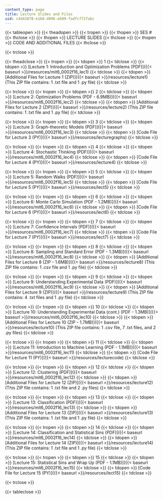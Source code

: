 ```yaml
---
content_type: page
title: Lecture Slides and Files
uid: c4d42078-e168-d096-eb09-fadfcff2fabc
---
```


{{< tableopen >}}
{{< theadopen >}}
{{< tropen >}}
{{< thopen >}}
SES #
{{< thclose >}}
{{< thopen >}}
LECTURE SLIDES
{{< thclose >}}
{{< thopen >}}
CODE AND ADDITIONAL FILES
{{< thclose >}}

{{< trclose >}}

{{< theadclose >}}
{{< tropen >}}
{{< tdopen >}}
1
{{< tdclose >}}
{{< tdopen >}}
[Lecture 1: Introduction and Optimization Problems (PDF)]({{< baseurl >}}/resources/mit6_0002f16_lec1)
{{< tdclose >}}
{{< tdopen >}}
[Additional Files for Lecture 1 (ZIP)]({{< baseurl >}}/resources/lecture1) (This ZIP file contains: 1 .txt file and 1 .py file)
{{< tdclose >}}

{{< trclose >}}
{{< tropen >}}
{{< tdopen >}}
2
{{< tdclose >}}
{{< tdopen >}}
[Lecture 2: Optimization Problems (PDF - 6.9MB)]({{< baseurl >}}/resources/mit6_0002f16_lec2)
{{< tdclose >}}
{{< tdopen >}}
[Additional Files for Lecture 2 (ZIP)]({{< baseurl >}}/resources/lecture2) (This ZIP file contains: 1 .txt file and 1 .py file)
{{< tdclose >}}

{{< trclose >}}
{{< tropen >}}
{{< tdopen >}}
3
{{< tdclose >}}
{{< tdopen >}}
[Lecture 3: Graph-theoretic Models (PDF)]({{< baseurl >}}/resources/mit6_0002f16_lec3)
{{< tdclose >}}
{{< tdopen >}}
[Code File for Lecture 3 (PY)]({{< baseurl >}}/resources/lecturegraphs)
{{< tdclose >}}

{{< trclose >}}
{{< tropen >}}
{{< tdopen >}}
4
{{< tdclose >}}
{{< tdopen >}}
[Lecture 4: Stochastic Thinking (PDF)]({{< baseurl >}}/resources/mit6_0002f16_lec4)
{{< tdclose >}}
{{< tdopen >}}
[Code File for Lecture 4 (PY)]({{< baseurl >}}/resources/lecture4)
{{< tdclose >}}

{{< trclose >}}
{{< tropen >}}
{{< tdopen >}}
5
{{< tdclose >}}
{{< tdopen >}}
[Lecture 5: Random Walks (PDF)]({{< baseurl >}}/resources/mit6_0002f16_lec5)
{{< tdclose >}}
{{< tdopen >}}
[Code File for Lecture 5 (PY)]({{< baseurl >}}/resources/lect5)
{{< tdclose >}}

{{< trclose >}}
{{< tropen >}}
{{< tdopen >}}
6
{{< tdclose >}}
{{< tdopen >}}
[Lecture 6: Monte Carlo Simulation (PDF - 1.2MB)]({{< baseurl >}}/resources/mit6_0002f16_lec6)
{{< tdclose >}}
{{< tdopen >}}
[Code File for Lecture 6 (PY)]({{< baseurl >}}/resources/lect6)
{{< tdclose >}}

{{< trclose >}}
{{< tropen >}}
{{< tdopen >}}
7
{{< tdclose >}}
{{< tdopen >}}
[Lecture 7: Confidence Intervals (PDF)]({{< baseurl >}}/resources/mit6_0002f16_lec7)
{{< tdclose >}}
{{< tdopen >}}
[Code File for Lecture 7 (PY)]({{< baseurl >}}/resources/lect7)
{{< tdclose >}}

{{< trclose >}}
{{< tropen >}}
{{< tdopen >}}
8
{{< tdclose >}}
{{< tdopen >}}
[Lecture 8: Sampling and Standard Error (PDF - 1.3MB)]({{< baseurl >}}/resources/mit6_0002f16_lec8)
{{< tdclose >}}
{{< tdopen >}}
[Additional Files for Lecture 8 (ZIP - 1.6MB)]({{< baseurl >}}/resources/lecture8) (This ZIP file contains: 1 .csv file and 1 .py file)
{{< tdclose >}}

{{< trclose >}}
{{< tropen >}}
{{< tdopen >}}
9
{{< tdclose >}}
{{< tdopen >}}
[Lecture 9: Understanding Experimental Data (PDF)]({{< baseurl >}}/resources/mit6_0002f16_lec9)
{{< tdclose >}}
{{< tdopen >}}
[Additional Files for Lecture 9 (ZIP)]({{< baseurl >}}/resources/lecture9) (This ZIP file contains: 4 .txt files and 1 .py file)
{{< tdclose >}}

{{< trclose >}}
{{< tropen >}}
{{< tdopen >}}
10
{{< tdclose >}}
{{< tdopen >}}
[Lecture 10: Understanding Experimental Data (cont.) (PDF - 1.3MB)]({{< baseurl >}}/resources/mit6_0002f16_lec10)
{{< tdclose >}}
{{< tdopen >}}
[Additional Files for Lecture 10 (ZIP - 1.7MB)]({{< baseurl >}}/resources/lecture10) (This ZIP file contains: 1 .csv file, 7 .txt files, and 2 .py files)
{{< tdclose >}}

{{< trclose >}}
{{< tropen >}}
{{< tdopen >}}
11
{{< tdclose >}}
{{< tdopen >}}
[Lecture 11: Introduction to Machine Learning (PDF - 1.1MB)]({{< baseurl >}}/resources/mit6_0002f16_lec11)
{{< tdclose >}}
{{< tdopen >}}
[Code File for Lecture 11 (PY)]({{< baseurl >}}/resources/lecturecode)
{{< tdclose >}}

{{< trclose >}}
{{< tropen >}}
{{< tdopen >}}
12
{{< tdclose >}}
{{< tdopen >}}
[Lecture 12: Clustering (PDF)]({{< baseurl >}}/resources/mit6_0002f16_lec12)
{{< tdclose >}}
{{< tdopen >}}
[Additional Files for Lecture 12 (ZIP)]({{< baseurl >}}/resources/lecture12) (This ZIP file contains: 1 .txt file and 2 .py files)
{{< tdclose >}}

{{< trclose >}}
{{< tropen >}}
{{< tdopen >}}
13
{{< tdclose >}}
{{< tdopen >}}
[Lecture 13: Classification (PDF)]({{< baseurl >}}/resources/mit6_0002f16_lec13)
{{< tdclose >}}
{{< tdopen >}}
[Additional Files for Lecture 13 (ZIP)]({{< baseurl >}}/resources/lecture13) (This ZIP file contains: 1 .txt file and 1 .py file)
{{< tdclose >}}

{{< trclose >}}
{{< tropen >}}
{{< tdopen >}}
14
{{< tdclose >}}
{{< tdopen >}}
[Lecture 14: Classification and Statistical Sins (PDF)]({{< baseurl >}}/resources/mit6_0002f16_lec14)
{{< tdclose >}}
{{< tdopen >}}
[Additional Files for Lecture 14 (ZIP)]({{< baseurl >}}/resources/lecture14) (This ZIP file contains: 1 .txt file and 1 .py file)
{{< tdclose >}}

{{< trclose >}}
{{< tropen >}}
{{< tdopen >}}
15
{{< tdclose >}}
{{< tdopen >}}
[Lecture 15: Statistical Sins and Wrap Up (PDF - 1.1MB)]({{< baseurl >}}/resources/mit6_0002f16_lec15)
{{< tdclose >}}
{{< tdopen >}}
[Code File for Lecture 15 (PY)]({{< baseurl >}}/resources/lect15)
{{< tdclose >}}

{{< trclose >}}

{{< tableclose >}}